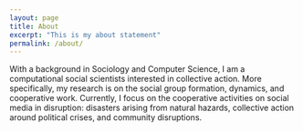 ```yaml
---
layout: page
title: About
excerpt: "This is my about statement"
permalink: /about/
---
```


With a background in Sociology and Computer Science, I am a computational social scientists interested in collective action. More specifically, my research is on the social group formation, dynamics, and cooperative work. Currently, I focus on the cooperative activities on social media in disruption: disasters arising from natural hazards, collective action around political crises, and community disruptions.
